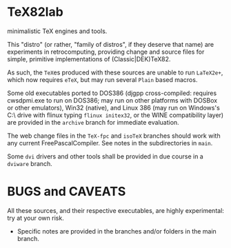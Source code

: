 # TeX82lab
minimalistic TeX engines and tools.

This "distro" (or rather, "family of distros", if they deserve that name) are experiments in retrocomputing, providing change and source files for simple, primitive implementations of (Classic|DEK)TeX82. 

As such, the `TeX`es produced with these sources are unable to run `LaTeX2e+`, which now requires `eTeX`, but may run several `Plain` based macros.

Some old executables ported to DOS386 (djgpp cross-compiled: requires cwsdpmi.exe to run on DOS386; may run on other platforms with DOSBox or other emulators), Win32 (native), and Linux 386 (may run on Windows's C:\ drive with flinux typing `flinux initex32`, or the WINE compatibility layer) are provided in the `archive` branch for immediate evaluation. 

The web change files in the `TeX-fpc` and `isoTeX` branches should work with any current FreePascalCompiler. See notes in the subdirectories in `main`.

Some `dvi` drivers and other tools shall be provided in due course in a `dviware` branch.

# BUGS and CAVEATS

All these sources, and their respective executables, are highly experimental: try at your own risk.

* Specific notes are provided in the branches and/or folders in the main branch.
